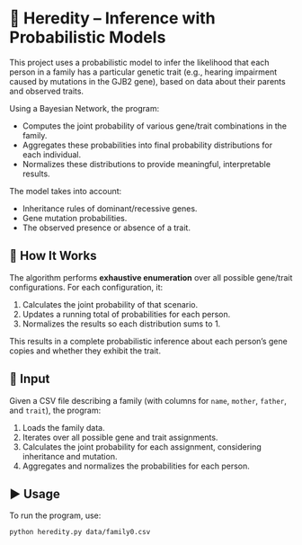 # 🧬 Heredity – Inference with Probabilistic Models

This project uses a probabilistic model to infer the likelihood that each person in a family has a particular genetic trait (e.g., hearing impairment caused by mutations in the GJB2 gene), based on data about their parents and observed traits.

Using a Bayesian Network, the program:

- Computes the joint probability of various gene/trait combinations in the family.
- Aggregates these probabilities into final probability distributions for each individual.
- Normalizes these distributions to provide meaningful, interpretable results.

The model takes into account:

- Inheritance rules of dominant/recessive genes.
- Gene mutation probabilities.
- The observed presence or absence of a trait.

## 🧪 How It Works

The algorithm performs **exhaustive enumeration** over all possible gene/trait configurations. For each configuration, it:

1. Calculates the joint probability of that scenario.
2. Updates a running total of probabilities for each person.
3. Normalizes the results so each distribution sums to 1.

This results in a complete probabilistic inference about each person’s gene copies and whether they exhibit the trait.

## 📂 Input

Given a CSV file describing a family (with columns for `name`, `mother`, `father`, and `trait`), the program:

1. Loads the family data.
2. Iterates over all possible gene and trait assignments.
3. Calculates the joint probability for each assignment, considering inheritance and mutation.
4. Aggregates and normalizes the probabilities for each person.

## ▶️ Usage

To run the program, use:

```bash
python heredity.py data/family0.csv
